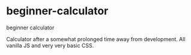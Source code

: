 # beginner-calculator
beginner calculator

Calculator after a somewhat prolonged time away from development.  All vanilla JS and very very basic CSS.
